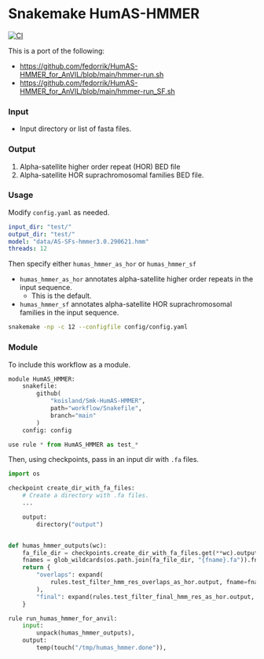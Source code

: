 # Snakemake HumAS-HMMER
[![CI](https://github.com/koisland/Smk-HumAS-HMMER/actions/workflows/main.yml/badge.svg)](https://github.com/koisland/Smk-HumAS-HMMER/actions/workflows/main.yml)

This is a port of the following:
* https://github.com/fedorrik/HumAS-HMMER_for_AnVIL/blob/main/hmmer-run.sh
* https://github.com/fedorrik/HumAS-HMMER_for_AnVIL/blob/main/hmmer-run_SF.sh

### Input
* Input directory or list of fasta files.

### Output
1. Alpha-satellite higher order repeat (HOR) BED file
2. Alpha-satellite HOR suprachromosomal families BED file.

### Usage
Modify `config.yaml` as needed.

```yaml
input_dir: "test/"
output_dir: "test/"
model: "data/AS-SFs-hmmer3.0.290621.hmm"
threads: 12
```

Then specify either `humas_hmmer_as_hor` or `humas_hmmer_sf`
* `humas_hmmer_as_hor` annotates alpha-satellite higher order repeats in the input sequence.
    * This is the default.
* `humas_hmmer_sf` annotates alpha-satellite HOR suprachromosomal families in the input sequence.


```bash
snakemake -np -c 12 --configfile config/config.yaml
```

### Module
To include this workflow as a module.

```python
module HumAS_HMMER:
    snakefile:
        github(
            "koisland/Smk-HumAS-HMMER",
            path="workflow/Snakefile",
            branch="main"
        )
    config: config

use rule * from HumAS_HMMER as test_*
```

Then, using checkpoints, pass in an input dir with `.fa` files.
```python
import os

checkpoint create_dir_with_fa_files:
    # Create a directory with .fa files.
    ...

    output:
        directory("output")


def humas_hmmer_outputs(wc):
    fa_file_dir = checkpoints.create_dir_with_fa_files.get(**wc).output
    fnames = glob_wildcards(os.path.join(fa_file_dir, "{fname}.fa")).fname
    return {
        "overlaps": expand(
            rules.test_filter_hmm_res_overlaps_as_hor.output, fname=fnames
        ),
        "final": expand(rules.test_filter_final_hmm_res_as_hor.output, fname=fnames),
    }

rule run_humas_hmmer_for_anvil:
    input:
        unpack(humas_hmmer_outputs),
    output:
        temp(touch("/tmp/humas_hmmer.done")),
```
